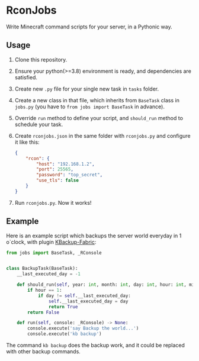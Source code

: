 # RconJobs

Write Minecraft command scripts for your server, in a Pythonic way.

## Usage

1. Clone this repository.

2. Ensure your python(>=3.8) environment is ready, and dependencies are satisfied.

3. Create new `.py` file for your single new task in `tasks` folder.

4. Create a new class in that file, which inherits from `BaseTask` class in `jobs.py` (you have to `from jobs import BaseTask` in advance).

5. Override `run` method to define your script, and `should_run` method to schedule your task.

6. Create `rconjobs.json` in the same folder with `rconjobs.py` and configure it like this:

   ```json
   {
       "rcon": {
           "host": "192.168.1.2",
           "port": 25565,
           "password": "top_secret",
           "use_tls": false
       }
   }
   ```

7. Run `rconjobs.py`. Now it works!

## Example

Here is an example script which backups the server world everyday in 1 o`clock, with plugin [KBackup-Fabric](https://github.com/keuin/KBackup-Fabric):

```python
from jobs import BaseTask, _RConsole


class BackupTask(BaseTask):
    __last_executed_day = -1

    def should_run(self, year: int, month: int, day: int, hour: int, minute: int, week_day: int) -> bool:
        if hour == 1:
            if day != self.__last_executed_day:
                self.__last_executed_day = day
                return True
        return False

    def run(self, console: _RConsole) -> None:
        console.execute('say Backup the world...')
        console.execute('kb backup')
```

The command `kb backup` does the backup work, and it could be replaced with other backup commands.